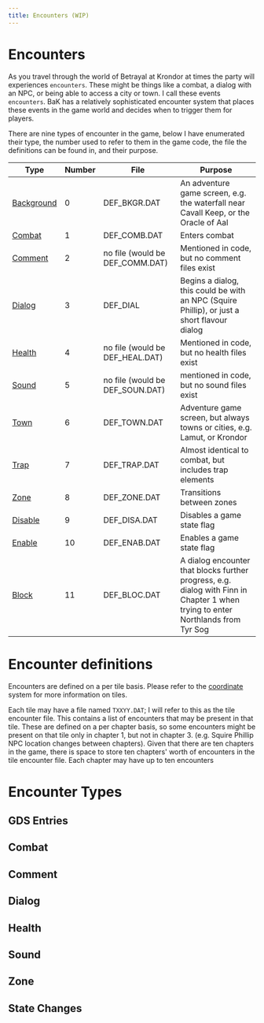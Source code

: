 ```yaml
---
title: Encounters (WIP)
---
```


# Encounters

As you travel through the world of Betrayal at Krondor at times the party will experiences `encounters`. These might be things like a combat, a dialog with an NPC, or being able to access a city or town. I call these events `encounters`. BaK has a relatively sophisticated encounter system that places these events in the game world and decides when to trigger them for players.

There are nine types of encounter in the game, below I have enumerated their type, the number used to refer to them in the game code, the file the definitions can be found in, and their purpose.

| Type | Number | File | Purpose |
| - | - | - | - |
| [Background](#gds-entries) | 0 | DEF_BKGR.DAT | An adventure game screen, e.g. the waterfall near Cavall Keep, or the Oracle of Aal |
| [Combat](#combat) | 1 | DEF_COMB.DAT | Enters combat |
| [Comment](#comment) | 2 | no file (would be DEF_COMM.DAT) | Mentioned in code, but no comment files exist |
| [Dialog](#dialog) |  3 | DEF_DIAL | Begins a dialog, this could be with an NPC (Squire Phillip), or just a short flavour dialog |
| [Health](#health) | 4 | no file (would be DEF_HEAL.DAT) | Mentioned in code, but no health files exist |
| [Sound](#sound) | 5 | no file (would be DEF_SOUN.DAT) | mentioned in code, but no sound files exist |
| [Town](#gdsentries) | 6 | DEF_TOWN.DAT | Adventure game screen, but always towns or cities, e.g. Lamut, or Krondor |
| [Trap](#combat) | 7 | DEF_TRAP.DAT | Almost identical to combat, but includes trap elements |
| [Zone](#zone) | 8 | DEF_ZONE.DAT | Transitions between zones |
| [Disable](#state-changes) | 9 | DEF_DISA.DAT | Disables a game state flag |
| [Enable](#state-changes) | 10 | DEF_ENAB.DAT | Enables a game state flag |
| [Block](#dialog) | 11 | DEF_BLOC.DAT | A dialog encounter that blocks further progress, e.g. dialog with Finn in Chapter 1 when trying to enter Northlands from Tyr Sog |

# Encounter definitions

Encounters are defined on a per tile basis. Please refer to the [coordinate](/combat/coordinates.md) system for more information on tiles.

Each tile may have a file named `TXXYY.DAT`; I will refer to this as the tile encounter file. This contains a list of encounters that may be present in that tile. These are defined on a per chapter basis, so some encounters might be present on that tile only in chapter 1, but not in chapter 3. (e.g. Squire Phillip NPC location changes between chapters). Given that there are ten chapters in the game, there is space to store ten chapters' worth of encounters in the tile encounter file. Each chapter may have up to ten encounters

# Encounter Types
## GDS Entries

## Combat

## Comment

## Dialog

## Health

## Sound

## Zone

## State Changes

